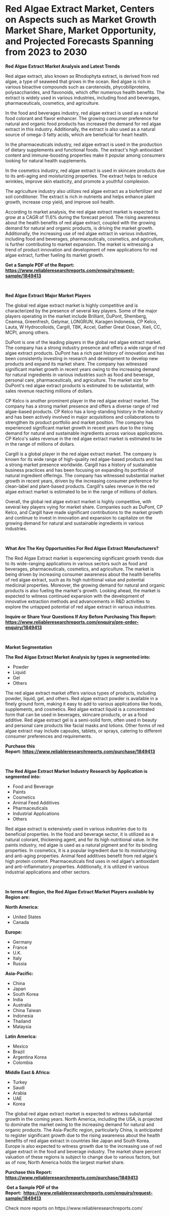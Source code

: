 <p><h1>Red Algae Extract Market, Centers on Aspects such as Market Growth Market Share, Market Opportunity, and Projected Forecasts Spanning from 2023 to 2030</h1></p><p><strong>Red Algae Extract Market Analysis and Latest Trends</strong></p>
<p><p>Red algae extract, also known as Rhodophyta extract, is derived from red algae, a type of seaweed that grows in the ocean. Red algae is rich in various bioactive compounds such as carotenoids, phycobiliproteins, polysaccharides, and flavonoids, which offer numerous health benefits. The extract is widely used in various industries, including food and beverages, pharmaceuticals, cosmetics, and agriculture.</p><p>In the food and beverages industry, red algae extract is used as a natural food colorant and flavor enhancer. The growing consumer preference for natural and organic food products has increased the demand for red algae extract in this industry. Additionally, the extract is also used as a natural source of omega-3 fatty acids, which are beneficial for heart health.</p><p>In the pharmaceuticals industry, red algae extract is used in the production of dietary supplements and functional foods. The extract's high antioxidant content and immune-boosting properties make it popular among consumers looking for natural health supplements.</p><p>In the cosmetics industry, red algae extract is used in skincare products due to its anti-aging and moisturizing properties. The extract helps to reduce wrinkles, improve skin elasticity, and promote a youthful complexion.</p><p>The agriculture industry also utilizes red algae extract as a biofertilizer and soil conditioner. The extract is rich in nutrients and helps enhance plant growth, increase crop yield, and improve soil health.</p><p>According to market analysis, the red algae extract market is expected to grow at a CAGR of 11.6% during the forecast period. The rising awareness about the health benefits of red algae extract, coupled with the growing demand for natural and organic products, is driving the market growth. Additionally, the increasing use of red algae extract in various industries, including food and beverages, pharmaceuticals, cosmetics, and agriculture, is further contributing to market expansion. The market is witnessing a trend of product innovation and development of new applications for red algae extract, further fueling its market growth.</p></p>
<p><strong>Get a Sample PDF of the Report:&nbsp; <a href="https://www.reliableresearchreports.com/enquiry/request-sample/1849413">https://www.reliableresearchreports.com/enquiry/request-sample/1849413</a></strong></p>
<p>&nbsp;</p>
<p><strong>Red Algae Extract Major Market Players</strong></p>
<p><p>The global red algae extract market is highly competitive and is characterized by the presence of several key players. Some of the major players operating in the market include Brilliant, DuPont, Shemberg, Ceamsa, Greenfresh, Gelymar, LONGRUN, Karagen Indonesia, CP Kelco, Lauta, W Hydrocolloids, Cargill, TBK, Accel, Gather Great Ocean, Xieli, CC, MCPI, among others.</p><p>DuPont is one of the leading players in the global red algae extract market. The company has a strong industry presence and offers a wide range of red algae extract products. DuPont has a rich past history of innovation and has been consistently investing in research and development to develop new products and expand its market share. The company has witnessed significant market growth in recent years owing to the increasing demand for natural ingredients in various industries such as food and beverage, personal care, pharmaceuticals, and agriculture. The market size for DuPont's red algae extract products is estimated to be substantial, with sales revenue reaching millions of dollars.</p><p>CP Kelco is another prominent player in the red algae extract market. The company has a strong market presence and offers a diverse range of red algae-based products. CP Kelco has a long-standing history in the industry and has been actively involved in major acquisitions and collaborations to strengthen its product portfolio and market position. The company has experienced significant market growth in recent years due to the rising demand for natural and sustainable ingredients across various applications. CP Kelco's sales revenue in the red algae extract market is estimated to be in the range of millions of dollars.</p><p>Cargill is a global player in the red algae extract market. The company is known for its wide range of high-quality red algae-based products and has a strong market presence worldwide. Cargill has a history of sustainable business practices and has been focusing on expanding its portfolio of natural ingredient offerings. The company has witnessed substantial market growth in recent years, driven by the increasing consumer preference for clean-label and plant-based products. Cargill's sales revenue in the red algae extract market is estimated to be in the range of millions of dollars.</p><p>Overall, the global red algae extract market is highly competitive, with several key players vying for market share. Companies such as DuPont, CP Kelco, and Cargill have made significant contributions to the market growth and continue to invest in innovation and expansion to capitalize on the growing demand for natural and sustainable ingredients in various industries.</p></p>
<p>&nbsp;</p>
<p><strong>What Are The Key Opportunities For Red Algae Extract Manufacturers?</strong></p>
<p><p>The Red Algae Extract market is experiencing significant growth trends due to its wide-ranging applications in various sectors such as food and beverages, pharmaceuticals, cosmetics, and agriculture. The market is being driven by increasing consumer awareness about the health benefits of red algae extract, such as its high nutritional value and potential medicinal properties. Moreover, the growing demand for natural and organic products is also fueling the market's growth. Looking ahead, the market is expected to witness continued expansion with the development of innovative extraction methods and advancements in R&D activities to explore the untapped potential of red algae extract in various industries.</p></p>
<p><strong>Inquire or Share Your Questions If Any Before Purchasing This Report: <a href="https://www.reliableresearchreports.com/enquiry/pre-order-enquiry/1849413">https://www.reliableresearchreports.com/enquiry/pre-order-enquiry/1849413</a></strong></p>
<p>&nbsp;</p>
<p><strong>Market Segmentation</strong></p>
<p><strong>The Red Algae Extract Market Analysis by types is segmented into:</strong></p>
<p><ul><li>Powder</li><li>Liquid</li><li>Gel</li><li>Others</li></ul></p>
<p><p>The red algae extract market offers various types of products, including powder, liquid, gel, and others. Red algae extract powder is available in a finely ground form, making it easy to add to various applications like foods, supplements, and cosmetics. Red algae extract liquid is a concentrated form that can be used in beverages, skincare products, or as a food additive. Red algae extract gel is a semi-solid form, often used in beauty and personal care products like facial masks and lotions. Other forms of red algae extract may include capsules, tablets, or sprays, catering to different consumer preferences and requirements.</p></p>
<p><strong>Purchase this Report:&nbsp;<a href="https://www.reliableresearchreports.com/purchase/1849413">https://www.reliableresearchreports.com/purchase/1849413</a></strong></p>
<p>&nbsp;</p>
<p><strong>The Red Algae Extract Market Industry Research by Application is segmented into:</strong></p>
<p><ul><li>Food and Beverage</li><li>Paints</li><li>Cosmetics</li><li>Animal Feed Additives</li><li>Pharmaceuticals</li><li>Industrial Applications</li><li>Others</li></ul></p>
<p><p>Red algae extract is extensively used in various industries due to its beneficial properties. In the food and beverage sector, it is utilized as a natural colorant, thickening agent, and for its high nutritional value. In the paints industry, red algae is used as a natural pigment and for its binding properties. In cosmetics, it is a popular ingredient due to its moisturizing and anti-aging properties. Animal feed additives benefit from red algae's high protein content. Pharmaceuticals find uses in red algae's antioxidant and anti-inflammatory properties. Additionally, it is utilized in various industrial applications and other sectors.</p></p>
<p>&nbsp;</p>
<p><strong>In terms of Region, the Red Algae Extract Market Players available by Region are:</strong></p>
<p>
    <p> <strong> North America: </strong>
        <ul>
            <li>United States</li>
            <li>Canada</li>
        </ul>
        </p> 
    <p> <strong> Europe: </strong>
        <ul>
            <li>Germany</li>
            <li>France</li>
            <li>U.K.</li>
            <li>Italy</li>
            <li>Russia</li>
        </ul>
        </p> 
    <p> <strong> Asia-Pacific: </strong>
        <ul>
            <li>China</li>
            <li>Japan</li>
            <li>South Korea</li>
            <li>India</li>
            <li>Australia</li>
            <li>China Taiwan</li>
            <li>Indonesia</li>
            <li>Thailand</li>
            <li>Malaysia</li>
        </ul>
        </p> 
    <p> <strong> Latin America: </strong>
        <ul>
            <li>Mexico</li>
            <li>Brazil</li>
            <li>Argentina Korea</li>
            <li>Colombia</li>
        </ul>
        </p> 
    <p> <strong> Middle East & Africa: </strong>
        <ul>
            <li>Turkey</li>
            <li>Saudi</li>
            <li>Arabia</li>
            <li>UAE</li>
            <li>Korea</li>
        </ul>
    </p>
    </p>
<p><p>The global red algae extract market is expected to witness substantial growth in the coming years. North America, including the USA, is projected to dominate the market owing to the increasing demand for natural and organic products. The Asia-Pacific region, particularly China, is anticipated to register significant growth due to the rising awareness about the health benefits of red algae extract in countries like Japan and South Korea. Europe is also expected to witness growth due to the increasing use of red algae extract in the food and beverage industry. The market share percent valuation of these regions is subject to change due to various factors, but as of now, North America holds the largest market share.</p></p>
<p><strong>Purchase this Report: <a href="https://www.reliableresearchreports.com/purchase/1849413">https://www.reliableresearchreports.com/purchase/1849413</a></strong></p>
<p>&nbsp;<strong>Get a Sample PDF of the Report:&nbsp;&nbsp;<a href="https://www.reliableresearchreports.com/enquiry/request-sample/1849413">https://www.reliableresearchreports.com/enquiry/request-sample/1849413</a></strong></p>
<p><strong></strong></p>
<p>Check more reports on https://www.reliableresearchreports.com/</p>